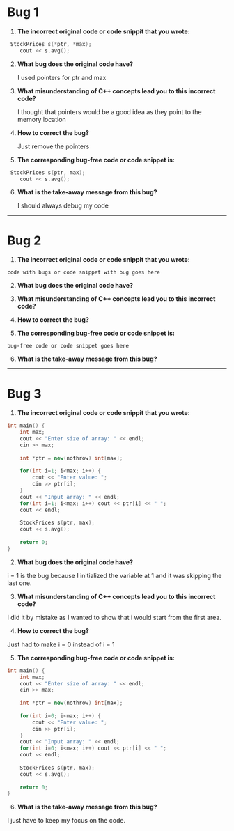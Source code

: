 # Bug 1

1. **The incorrect original code or code snippit that you wrote:**

``` cpp
 StockPrices s(*ptr, *max);
    cout << s.avg();
```

2. **What bug does the original code have?**
    
    I used pointers for ptr and max     
  

3. **What misunderstanding of C++ concepts lead you to this incorrect code?**
   
    I thought that pointers would be a good idea as they point to the memory location
4. **How to correct the bug?**
    
    Just remove the pointers
5. **The corresponding bug-free code or code snippet is:**

```cpp
 StockPrices s(ptr, max);
    cout << s.avg();
```

6. **What is the take-away message from this bug?**
   
   I should always debug my code
---

# Bug 2

1. **The incorrect original code or code snippit that you wrote:**

```
code with bugs or code snippet with bug goes here

```

2. **What bug does the original code have?**

  

3. **What misunderstanding of C++ concepts lead you to this incorrect code?**

4. **How to correct the bug?**

5. **The corresponding bug-free code or code snippet is:**

```
bug-free code or code snippet goes here

```

6. **What is the take-away message from this bug?**

---

# Bug 3

1. **The incorrect original code or code snippit that you wrote:**

```cpp
int main() {
    int max;
    cout << "Enter size of array: " << endl;
    cin >> max;
    
    int *ptr = new(nothrow) int[max];
    
    for(int i=1; i<max; i++) {
        cout << "Enter value: "; 
        cin >> ptr[i];
    }
    cout << "Input array: " << endl;
    for(int i=1; i<max; i++) cout << ptr[i] << " ";
    cout << endl;
    
    StockPrices s(ptr, max);
    cout << s.avg();
    
    return 0;
}

```

2. **What bug does the original code have?**

  i = 1 is the bug because I initialized the variable at 1 and it was skipping the last one. 

3. **What misunderstanding of C++ concepts lead you to this incorrect code?**
 
  I did it by mistake as I wanted to show that i would start from the first area.

4. **How to correct the bug?**

  Just had to make i = 0 instead of i = 1

5. **The corresponding bug-free code or code snippet is:**

```cpp
int main() {
    int max;
    cout << "Enter size of array: " << endl;
    cin >> max;
    
    int *ptr = new(nothrow) int[max];
    
    for(int i=0; i<max; i++) {
        cout << "Enter value: "; 
        cin >> ptr[i];
    }
    cout << "Input array: " << endl;
    for(int i=0; i<max; i++) cout << ptr[i] << " ";
    cout << endl;
    
    StockPrices s(ptr, max);
    cout << s.avg();
    
    return 0;
}

```

6. **What is the take-away message from this bug?**

 I just have to keep my focus on the code.
